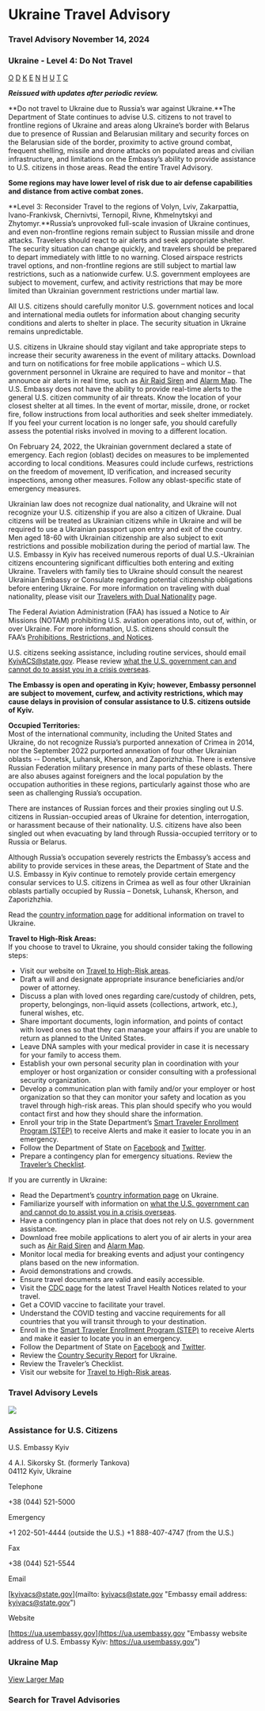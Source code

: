 # Ukraine Travel Advisory

### Travel Advisory November 14, 2024

### Ukraine - Level 4: Do Not Travel

[O](javascript:void(0); "Tool Tip: Other")
[D](javascript:void(0); "Tool Tip: Wrongful Detention")
[K](javascript:void(0); "Tool Tip: Kidnap and Hostage")
[E](javascript:void(0); "Tool Tip: Event")
[N](javascript:void(0); "Tool Tip: Disaster")
[H](javascript:void(0); "Tool Tip: Health")
[U](javascript:void(0); "Tool Tip: Civil Unrest")
[T](javascript:void(0); "Tool Tip: Terrorism")
[C](javascript:void(0); "Tool Tip: Crimes")

***Reissued with updates after periodic review.***

**Do not travel to Ukraine due to Russia’s war against Ukraine.**The Department of State continues to advise U.S. citizens to not travel to frontline regions of Ukraine and areas along Ukraine’s border with Belarus due to presence of Russian and Belarusian military and security forces on the Belarusian side of the border, proximity to active ground combat, frequent shelling, missile and drone attacks on populated areas and civilian infrastructure, and limitations on the Embassy’s ability to provide assistance to U.S. citizens in those areas. Read the entire Travel Advisory.

**Some regions may have lower level of risk due to air defense capabilities and distance from active combat zones.**

**Level 3: Reconsider Travel to the regions of Volyn, Lviv, Zakarpattia, Ivano-Frankivsk, Chernivtsi, Ternopil, Rivne, Khmelnytskyi and Zhytomyr.**Russia’s unprovoked full-scale invasion of Ukraine continues, and even non-frontline regions remain subject to Russian missile and drone attacks. Travelers should react to air alerts and seek appropriate shelter. The security situation can change quickly, and travelers should be prepared to depart immediately with little to no warning. Closed airspace restricts travel options, and non-frontline regions are still subject to martial law restrictions, such as a nationwide curfew. U.S. government employees are subject to movement, curfew, and activity restrictions that may be more limited than Ukrainian government restrictions under martial law.

All U.S. citizens should carefully monitor U.S. government notices and local and international media outlets for information about changing security conditions and alerts to shelter in place. The security situation in Ukraine remains unpredictable.

U.S. citizens in Ukraine should stay vigilant and take appropriate steps to increase their security awareness in the event of military attacks. Download and turn on notifications for free mobile applications – which U.S. government personnel in Ukraine are required to have and monitor – that announce air alerts in real time, such as [Air Raid Siren](https://apps.apple.com/us/app/%D0%BF%D0%BE%D0%B2%D1%96%D1%82%D1%80%D1%8F%D0%BD%D0%B0-%D1%82%D1%80%D0%B8%D0%B2%D0%BE%D0%B3%D0%B0/id1611955391) and [Alarm Map](https://apps.apple.com/us/app/%D0%BA%D0%B0%D1%80%D1%82%D0%B0-%D1%82%D1%80%D0%B8%D0%B2%D0%BE%D0%B3/id1617641432). The U.S. Embassy does not have the ability to provide real-time alerts to the general U.S. citizen community of air threats. Know the location of your closest shelter at all times. In the event of mortar, missile, drone, or rocket fire, follow instructions from local authorities and seek shelter immediately. If you feel your current location is no longer safe, you should carefully assess the potential risks involved in moving to a different location.

On February 24, 2022, the Ukrainian government declared a state of emergency. Each region (oblast) decides on measures to be implemented according to local conditions. Measures could include curfews, restrictions on the freedom of movement, ID verification, and increased security inspections, among other measures. Follow any oblast-specific state of emergency measures.

Ukrainian law does not recognize dual nationality, and Ukraine will not recognize your U.S. citizenship if you are also a citizen of Ukraine. Dual citizens will be treated as Ukrainian citizens while in Ukraine and will be required to use a Ukrainian passport upon entry and exit of the country. Men aged 18-60 with Ukrainian citizenship are also subject to exit restrictions and possible mobilization during the period of martial law. The U.S. Embassy in Kyiv has received numerous reports of dual U.S.-Ukrainian citizens encountering significant difficulties both entering and exiting Ukraine. Travelers with family ties to Ukraine should consult the nearest Ukrainian Embassy or Consulate regarding potential citizenship obligations before entering Ukraine. For more information on traveling with dual nationality, please visit our [Travelers with Dual Nationality](https://travel.state.gov/content/travel/en/international-travel/before-you-go/travelers-with-special-considerations/Dual-Nationality-Travelers.html) page.

The Federal Aviation Administration (FAA) has issued a Notice to Air Missions (NOTAM) prohibiting U.S. aviation operations into, out of, within, or over Ukraine. For more information, U.S. citizens should consult the FAA’s [Prohibitions, Restrictions, and Notices](https://travel.state.gov/content/travel/en/traveladvisories/traveladvisories/ukraine-travel-advisory.html#ExternalPopup).

U.S. citizens seeking assistance, including routine services, should email [KyivACS@state.gov](mailto:KyivACS@state.gov). Please review [what the U.S. government can and cannot do to assist you in a crisis overseas](https://travel.state.gov/content/travel/en/international-travel/emergencies/what-state-dept-can-cant-do-crisis.html).

**The Embassy is open and operating in Kyiv; however, Embassy personnel are subject to movement, curfew, and activity restrictions, which may cause delays in provision of consular assistance to U.S. citizens outside of Kyiv.**

**Occupied Territories:**  
Most of the international community, including the United States and Ukraine, do not recognize Russia’s purported annexation of Crimea in 2014, nor the September 2022 purported annexation of four other Ukrainian oblasts -- Donetsk, Luhansk, Kherson, and Zaporizhzhia. There is extensive Russian Federation military presence in many parts of these oblasts. There are also abuses against foreigners and the local population by the occupation authorities in these regions, particularly against those who are seen as challenging Russia’s occupation.

There are instances of Russian forces and their proxies singling out U.S. citizens in Russian-occupied areas of Ukraine for detention, interrogation, or harassment because of their nationality. U.S. citizens have also been singled out when evacuating by land through Russia-occupied territory or to Russia or Belarus.

Although Russia’s occupation severely restricts the Embassy’s access and ability to provide services in these areas, the Department of State and the U.S. Embassy in Kyiv continue to remotely provide certain emergency consular services to U.S. citizens in Crimea as well as four other Ukrainian oblasts partially occupied by Russia – Donetsk, Luhansk, Kherson, and Zaporizhzhia.

Read the [country information page](https://travel.state.gov/content/travel/en/international-travel/International-Travel-Country-Information-Pages/Ukraine.html) for additional information on travel to Ukraine.

**Travel to High-Risk Areas:**  
If you choose to travel to Ukraine, you should consider taking the following steps:

* Visit our website on [Travel to High-Risk areas](https://travel.state.gov/content/travel/en/international-travel/before-you-go/travelers-with-special-considerations/high-risk-travelers.html).
* Draft a will and designate appropriate insurance beneficiaries and/or power of attorney.
* Discuss a plan with loved ones regarding care/custody of children, pets, property, belongings, non-liquid assets (collections, artwork, etc.), funeral wishes, etc.
* Share important documents, login information, and points of contact with loved ones so that they can manage your affairs if you are unable to return as planned to the United States.
* Leave DNA samples with your medical provider in case it is necessary for your family to access them.
* Establish your own personal security plan in coordination with your employer or host organization or consider consulting with a professional security organization.
* Develop a communication plan with family and/or your employer or host organization so that they can monitor your safety and location as you travel through high-risk areas. This plan should specify who you would contact first and how they should share the information.
* Enroll your trip in the State Department’s [Smart Traveler Enrollment Program (STEP)](https://step.state.gov/step/) to receive Alerts and make it easier to locate you in an emergency.
* Follow the Department of State on [Facebook](https://gcc02.safelinks.protection.outlook.com/?url=http%3A%2F%2Fwww.facebook.com%2Ftravelgov&data=05%7C01%7CAbbottMP%40state.gov%7Cfc07c79cfa1943ea969c08dab23780e9%7C66cf50745afe48d1a691a12b2121f44b%7C0%7C0%7C638018248702817885%7CUnknown%7CTWFpbGZsb3d8eyJWIjoiMC4wLjAwMDAiLCJQIjoiV2luMzIiLCJBTiI6Ik1haWwiLCJXVCI6Mn0%3D%7C3000%7C%7C%7C&sdata=8Nxwy4SWC%2BqK3kseSGE6urvNXQntR7XHeHL3PJopJbg%3D&reserved=0) and [Twitter](https://gcc02.safelinks.protection.outlook.com/?url=http%3A%2F%2Fwww.twitter.com%2Ftravelgov&data=05%7C01%7CAbbottMP%40state.gov%7Cfc07c79cfa1943ea969c08dab23780e9%7C66cf50745afe48d1a691a12b2121f44b%7C0%7C0%7C638018248702817885%7CUnknown%7CTWFpbGZsb3d8eyJWIjoiMC4wLjAwMDAiLCJQIjoiV2luMzIiLCJBTiI6Ik1haWwiLCJXVCI6Mn0%3D%7C3000%7C%7C%7C&sdata=aSjs%2BYcj5BDLGoLiF6CwBo1q4Zt6mjS8AXSlGLHOVL0%3D&reserved=0).
* Prepare a contingency plan for emergency situations. Review the [Traveler’s Checklist](https://travel.state.gov/content/travel/en/international-travel/before-you-go/travelers-checklist.html).

If you are currently in Ukraine:

* Read the Department’s [country information page](https://travel.state.gov/content/travel/en/international-travel/International-Travel-Country-Information-Pages/Ukraine.html) on Ukraine.
* Familiarize yourself with information on [what the U.S. government can and cannot do to assist you in a crisis overseas](https://travel.state.gov/content/travel/en/international-travel/emergencies/what-state-dept-can-cant-do-crisis.html).
* Have a contingency plan in place that does not rely on U.S. government assistance.
* Download free mobile applications to alert you of air alerts in your area such as [Air Raid Siren](https://apps.apple.com/us/app/%D0%BF%D0%BE%D0%B2%D1%96%D1%82%D1%80%D1%8F%D0%BD%D0%B0-%D1%82%D1%80%D0%B8%D0%B2%D0%BE%D0%B3%D0%B0/id1611955391) and [Alarm Map](https://apps.apple.com/us/app/%D0%BA%D0%B0%D1%80%D1%82%D0%B0-%D1%82%D1%80%D0%B8%D0%B2%D0%BE%D0%B3/id1617641432).
* Monitor local media for breaking events and adjust your contingency plans based on the new information.
* Avoid demonstrations and crowds.
* Ensure travel documents are valid and easily accessible.
* Visit the [CDC page](https://wwwnc.cdc.gov/travel/notices) for the latest Travel Health Notices related to your travel.
* Get a COVID vaccine to facilitate your travel.
* Understand the COVID testing and vaccine requirements for all countries that you will transit through to your destination.
* Enroll in the [Smart Traveler Enrollment Program (STEP)](https://step.state.gov/step/) to receive Alerts and make it easier to locate you in an emergency.
* Follow the Department of State on [Facebook](https://gcc02.safelinks.protection.outlook.com/?url=http%3A%2F%2Fwww.facebook.com%2Ftravelgov&data=05%7C01%7CAbbottMP%40state.gov%7Cfc07c79cfa1943ea969c08dab23780e9%7C66cf50745afe48d1a691a12b2121f44b%7C0%7C0%7C638018248702817885%7CUnknown%7CTWFpbGZsb3d8eyJWIjoiMC4wLjAwMDAiLCJQIjoiV2luMzIiLCJBTiI6Ik1haWwiLCJXVCI6Mn0%3D%7C3000%7C%7C%7C&sdata=8Nxwy4SWC%2BqK3kseSGE6urvNXQntR7XHeHL3PJopJbg%3D&reserved=0) and [Twitter](https://gcc02.safelinks.protection.outlook.com/?url=http%3A%2F%2Fwww.twitter.com%2Ftravelgov&data=05%7C01%7CAbbottMP%40state.gov%7Cfc07c79cfa1943ea969c08dab23780e9%7C66cf50745afe48d1a691a12b2121f44b%7C0%7C0%7C638018248702817885%7CUnknown%7CTWFpbGZsb3d8eyJWIjoiMC4wLjAwMDAiLCJQIjoiV2luMzIiLCJBTiI6Ik1haWwiLCJXVCI6Mn0%3D%7C3000%7C%7C%7C&sdata=aSjs%2BYcj5BDLGoLiF6CwBo1q4Zt6mjS8AXSlGLHOVL0%3D&reserved=0).
* Review the [Country Security Report](https://gcc02.safelinks.protection.outlook.com/?url=https%3A%2F%2Fwww.osac.gov%2FCountry%2FUkraine%2FDetail&data=05%7C01%7CAbbottMP%40state.gov%7Cfc07c79cfa1943ea969c08dab23780e9%7C66cf50745afe48d1a691a12b2121f44b%7C0%7C0%7C638018248702817885%7CUnknown%7CTWFpbGZsb3d8eyJWIjoiMC4wLjAwMDAiLCJQIjoiV2luMzIiLCJBTiI6Ik1haWwiLCJXVCI6Mn0%3D%7C3000%7C%7C%7C&sdata=HEyUgYs4urrIcOhCijTuFoE8Y%2BFyd8d%2BYALkSg4USpI%3D&reserved=0) for Ukraine.
* Review the Traveler’s Checklist.
* Visit our website for [Travel to High-Risk areas](https://travel.state.gov/content/travel/en/international-travel/before-you-go/travelers-with-special-considerations/high-risk-travelers.html).

### Travel Advisory Levels

[![](/content/dam/NEWTravelAssets/images/travel-levelv2.svg)](/content/travel/en/international-travel/before-you-go/about-our-new-products.html "Travel Advisory Levels")

### Assistance for U.S. Citizens

U.S. Embassy Kyiv

4 A.I. Sikorsky St. (formerly Tankova)  
04112 Kyiv, Ukraine

Telephone

+38 (044) 521-5000

Emergency

+1 202-501-4444 (outside the U.S.) +1 888-407-4747 (from the U.S.)

Fax

+38 (044) 521-5544

Email

[kyivacs@state.gov](mailto: kyivacs@state.gov "Embassy email address: kyivacs@state.gov")

Website

[https://ua.usembassy.gov](https://ua.usembassy.gov "Embassy website address of U.S. Embassy Kyiv: https://ua.usembassy.gov")

### Ukraine Map

[View Larger Map](https://travelmaps.state.gov/TSGMap/?extent=18.061374784,43.73432621,41.876883491,52.970415455 "Map of Ukraine")



### Search for Travel Advisories